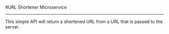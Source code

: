 #URL Shortener Microservice
_____

This simple API will return a shortened URL from a URL that is passed to the server. 